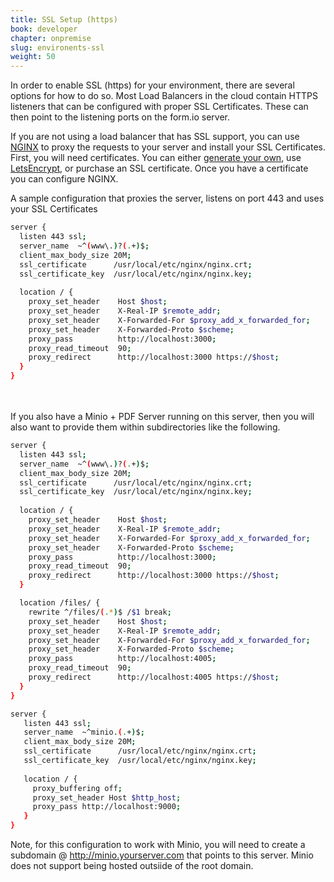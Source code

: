 ```yaml
---
title: SSL Setup (https)
book: developer
chapter: onpremise
slug: environents-ssl
weight: 50
---
```

In order to enable SSL (https) for your environment, there are several options for how to do so. Most Load Balancers in the cloud contain HTTPS listeners that can be configured with proper SSL Certificates. These can then point to the listening ports on the form.io server. 

If you are not using a load balancer that has SSL support, you can use [NGINX](https://www.nginx.com) to proxy the requests to your server and install your SSL Certificates.
First, you will need certificates. You can either [generate your own](https://www.digitalocean.com/community/tutorials/how-to-create-an-ssl-certificate-on-nginx-for-ubuntu-14-04), use [LetsEncrypt](https://letsencrypt.org/), or purchase an SSL certificate. Once you have a certificate you can configure NGINX.

A sample configuration that proxies the server, listens on port 443 and uses your SSL Certificates

```bash
server {
  listen 443 ssl;
  server_name  ~^(www\.)?(.+)$;
  client_max_body_size 20M;
  ssl_certificate      /usr/local/etc/nginx/nginx.crt;
  ssl_certificate_key  /usr/local/etc/nginx/nginx.key;
 
  location / {
    proxy_set_header    Host $host;
    proxy_set_header    X-Real-IP $remote_addr;
    proxy_set_header    X-Forwarded-For $proxy_add_x_forwarded_for;
    proxy_set_header    X-Forwarded-Proto $scheme;
    proxy_pass          http://localhost:3000;
    proxy_read_timeout  90;
    proxy_redirect      http://localhost:3000 https://$host;
  }
}

```
<br><br>
If you also have a Minio + PDF Server running on this server, then you will also want to provide them within subdirectories like the following.

```bash
server {
  listen 443 ssl;
  server_name  ~^(www\.)?(.+)$;
  client_max_body_size 20M;
  ssl_certificate      /usr/local/etc/nginx/nginx.crt;
  ssl_certificate_key  /usr/local/etc/nginx/nginx.key;
 
  location / {
    proxy_set_header    Host $host;
    proxy_set_header    X-Real-IP $remote_addr;
    proxy_set_header    X-Forwarded-For $proxy_add_x_forwarded_for;
    proxy_set_header    X-Forwarded-Proto $scheme;
    proxy_pass          http://localhost:3000;
    proxy_read_timeout  90;
    proxy_redirect      http://localhost:3000 https://$host;
  }

  location /files/ {
    rewrite ^/files/(.*)$ /$1 break;
    proxy_set_header    Host $host;
    proxy_set_header    X-Real-IP $remote_addr;
    proxy_set_header    X-Forwarded-For $proxy_add_x_forwarded_for;
    proxy_set_header    X-Forwarded-Proto $scheme;
    proxy_pass          http://localhost:4005;
    proxy_read_timeout  90;
    proxy_redirect      http://localhost:4005 https://$host;
  }
}

server {
   listen 443 ssl;
   server_name  ~^minio.(.+)$;
   client_max_body_size 20M;
   ssl_certificate      /usr/local/etc/nginx/nginx.crt;
   ssl_certificate_key  /usr/local/etc/nginx/nginx.key;
 
   location / {
     proxy_buffering off;
     proxy_set_header Host $http_host;
     proxy_pass http://localhost:9000;
   }
}
```

Note, for this configuration to work with Minio, you will need to create a subdomain @ http://minio.yourserver.com that points to this server. Minio does not support being hosted outsiide of the root domain.
